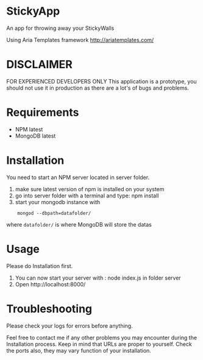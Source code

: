 # StickyApp
An app for throwing away your StickyWalls

Using Aria Templates framework
http://ariatemplates.com/

# DISCLAIMER
FOR EXPERIENCED DEVELOPERS ONLY
This application is a prototype, you should not use it in production as there are a lot's of bugs and problems.

# Requirements
- NPM latest
- MongoDB latest

# Installation
You need to start an NPM server located in server folder.

1. make sure latest version of npm is installed on your system
2. go into server folder with a terminal and type: npm install
3. start your mongodb instance with
```
    mongod --dbpath=datafolder/
```
where ``datafolder/`` is where MongoDB will store the datas

# Usage
Please do Installation first.

1. You can now start your server with : node index.js in folder server
2. Open http://localhost:8000/


# Troubleshooting
Please check your logs for errors before anything.

Feel free to contact me if any other problems you may encounter during the Installation process.
Keep in mind that URLs are proper to yourself. Check the ports also, they may vary function of your installation.
